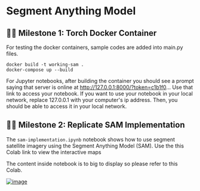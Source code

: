 # Segment Anything Model

## 🚵‍♀️ Milestone 1: Torch Docker Container
For testing the docker containers, sample codes are added into main.py files.

```
docker build -t working-sam .
docker-compose up --build
```
For Jupyter notebooks, after building the container you should see a prompt saying that server is online at http://127.0.0.1:8000/?token=c1b1f0... Use that link to access your notebook. If you want to use your notebook in your local network, replace 127.0.0.1 with your computer's ip address. Then, you should be able to access it in your local network.

## 🚵‍♀️ Milestone 2: Replicate SAM Implementation

The `sam-implementation.ipynb` notebook shows how to use segment satellite imagery using the Segment Anything Model (SAM). Use the this Colab link to view the interactive maps

The content inside notebook is to big to display so please refer to this Colab.

[![image](https://colab.research.google.com/assets/colab-badge.svg)](https://colab.research.google.com/drive/1IZ-54GI-5cp5oTfhc8_NKHkIZRp8Yw_A?usp=sharing)

